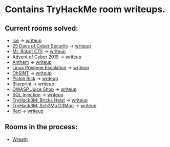 # Contains TryHackMe room writeups.
## Current rooms solved:
  - [Ice](https://tryhackme.com/room/ice) &rarr; [writeup](https://github.com/ziadhamdy88/THM/tree/main/ice#recon-stage)
  - [25 Days of Cyber Security](https://tryhackme.com/room/learncyberin25days) &rarr; [writeup](https://github.com/ziadhamdy88/THM/tree/main/25-days-of-cybersecurity)
  - [Mr. Robot CTF](https://tryhackme.com/room/mrrobot) &rarr; [writeup](https://github.com/ziadhamdy88/THM/tree/main/Mr.Robot_CTF#scanning)
  - [Advent of Cyber 2019](https://tryhackme.com/room/25daysofchristmas) &rarr; [writeup](https://github.com/ziadhamdy88/THM/tree/main/Advent-of-cyber-1-2019)
  - [Anthem](https://tryhackme.com/r/room/anthem) &rarr; [writeup](https://github.com/ziadhamdy88/THM/tree/main/Anthem#enumeration)
  - [Linux Privilege Escalation](https://tryhackme.com/r/room/linprivesc) &rarr; [writeup](https://github.com/ziadhamdy88/THM/tree/main/Linux-privilege-escalation#enumeration)
  - [OhSINT](https://tryhackme.com/r/room/ohsint) &rarr; [writeup](https://github.com/ziadhamdy88/THM/tree/main/OhSINT#osint)
  - [Pickle Rick](https://tryhackme.com/r/room/picklerick) &rarr; [writeup](https://github.com/ziadhamdy88/THM/tree/main/Pickle-rick#enumeration)
  - [Blueprint](https://tryhackme.com/r/room/blueprint) &rarr; [writeup](https://github.com/ziadhamdy88/THM/tree/main/Blueprint#enumeration)
  - [OWASP Juice Shop](https://tryhackme.com/r/room/owaspjuiceshop) &rarr; [writeup](https://github.com/ziadhamdy88/THM/tree/main/OWASP-Juice-Shop#enumeration)
  - [SQL Injection](https://tryhackme.com/r/room/sqlinjectionlm) &rarr; [writeup](https://github.com/ziadhamdy88/THM/tree/main/SQL-Injection#task-1)
  - [TryHack3M: Bricks Heist](https://tryhackme.com/r/room/tryhack3mbricksheist) &rarr; [writeup](https://github.com/ziadhamdy88/THM/tree/main/TryHack3M-Bricks-Heist#enumeration)
  - [TryHack3M: Sch3Ma D3Mon](https://tryhackme.com/r/room/sch3mad3mont) &rarr; [writeup](https://github.com/ziadhamdy88/THM/tree/main/TryHack3M-Sch3Ma-D3Mon#wireshark-task-1)
  - [Red](https://tryhackme.com/r/room/redisl33t) &rarr; [writeup](https://github.com/ziadhamdy88/THM/tree/main/Red#enumeration)
## Rooms in the process:
  - [Wreath](https://tryhackme.com/r/room/wreath)
